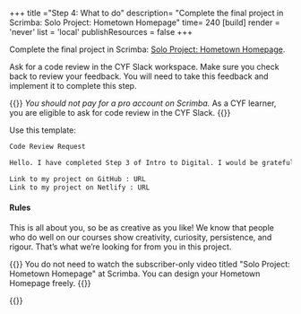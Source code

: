 +++
title ="Step 4: What to do"
description= "Complete the final project in Scrimba: Solo Project: Hometown Homepage"
time= 240
[build]
  render = 'never'
  list = 'local'
  publishResources = false 
+++

Complete the final project in Scrimba: [Solo Project: Hometown Homepage](https://v2.scrimba.com/learn-html-and-css-c0p/).

Ask for a code review in the CYF Slack workspace. Make sure you check back to review your feedback. You will need to take this feedback and implement it to complete this step.

{{<note type="tip" title="Get your code reviewed in the CYF Slack">}}
_You should not pay for a pro account on Scrimba._ As a CYF learner, you are eligible to ask for code review in the CYF Slack.
{{</note>}}

Use this template:

```markdown
Code Review Request

Hello. I have completed Step 3 of Intro to Digital. I would be grateful if someone could review my code.

Link to my project on GitHub : URL
Link to my project on Netlify : URL
```

#### Rules

This is all about you, so be as creative as you like! We know that people who do well on our courses show creativity, curiosity, persistence, and rigour. That’s what we’re looking for from you in this project.

{{<note type="tip" title="Skip the paywalled video">}}
You do not need to watch the subscriber-only video titled "Solo Project: Hometown Homepage" at Scrimba. You can design your Hometown Homepage freely.
{{</note>}}

{{<blocklink
  src="https://v2.scrimba.com/learn-html-and-css-c0p"
  name="Learn HTML and CSS"
  caption="Scrimba">}}
